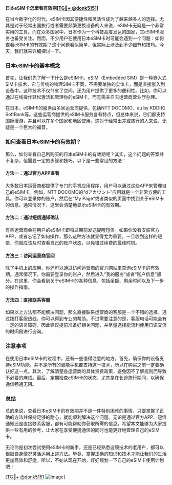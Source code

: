 **日本eSIM卡怎麽看有效期[[TG💪+ @donk5151](https://t.me/s/donk5151)]**

在当今数字化的时代，eSIM卡因其便捷性和灵活性成为了越来越多人的选择。尤其是对于经常出国旅行或者需要频繁更换设备的人来说，eSIM卡无疑是一个非常实用的工具。而在众多国家中，日本作为一个科技高度发达的国家，其eSIM卡服务也备受关注。然而，不少用户在使用日本eSIM卡时可能会遇到一个问题：如何查看eSIM卡的有效期？这个问题看似简单，但实际上涉及到不少细节和技巧。今天，我们就来详细探讨一下。

### 日本eSIM卡的基本概念

首先，让我们先了解一下什么是eSIM卡。eSIM（Embedded SIM）是一种嵌入式SIM卡技术，它与传统的物理SIM卡不同，不需要单独的实体卡，而是直接嵌入到设备中。这种技术不仅节省了空间，还为用户提供了更多的便利性。比如，你可以通过在线操作轻松激活和管理你的eSIM卡，而无需亲自去运营商营业厅办理。

在日本，eSIM卡的服务由多家运营商提供，包括NTT DOCOMO、au by KDDI和SoftBank等。这些运营商提供的eSIM卡服务各有特点，但总体来说，它们都支持国际漫游，并且可以在多个国家和地区使用。这对于经常出差或旅行的人来说，无疑是一个巨大的福音。

### 如何查看日本eSIM卡的有效期？

那么，如何查看自己所购买的日本eSIM卡的有效期呢？其实，这个问题的答案并不复杂，但需要一定的步骤和技巧。以下是一些常见的方法：

#### 方法一：通过官方APP查看

大多数日本运营商都提供了专门的手机应用程序，用户可以通过这些APP来管理自己的eSIM卡。例如，NTT DOCOMO的“dアカウント”应用就是一个非常方便的工具。你可以登录你的账户，然后在“My Page”或者类似的页面中找到关于eSIM卡的信息。通常情况下，这里会清楚地显示eSIM卡的有效期。

#### 方法二：通过短信通知确认

有些运营商会在用户的eSIM卡即将过期前发送提醒短信。如果你没有安装官方APP，或者忘记了如何操作，那么这种方法就显得尤为重要。一旦收到这样的短信，你就应该及时查看自己的账户状态，以免错过续费的最佳时机。

#### 方法三：访问运营商官网

除了手机上的应用，你还可以通过访问运营商的官方网站来查询eSIM卡的有效期。通常情况下，你需要登录你的账户，然后进入“我的服务”或者“账户信息”部分。在这里，你会看到关于eSIM卡的各种信息，包括余额、剩余时间以及下一步的操作指南。

#### 方法四：直接联系客服

如果以上方法都不能解决问题，那么直接联系运营商的客服是一个不错的选择。通过拨打客服热线，你可以得到专业的帮助。不过需要注意的是，客服电话可能会有一定的语言障碍，因此建议提前准备好相关问题，并尽量选择能流利使用日语交流的时间段进行咨询。

### 注意事项

在使用日本eSIM卡的过程中，还有一些值得注意的地方。首先，确保你的设备支持eSIM功能。并不是所有的智能手机都支持这一技术，所以在购买之前一定要确认好这一点。其次，了解清楚各运营商的具体资费政策，避免因不了解规则而导致不必要的麻烦。最后，定期检查eSIM卡的状态，尤其是在长途旅行期间，以确保通信畅通无阻。

### 总结

总的来说，查看日本eSIM卡的有效期并不是一件特别困难的事情，只要掌握了正确的方法并保持足够的耐心，就能顺利解决这个问题。无论是通过官方APP、短信通知还是直接联系客服，都有可能帮助你获取所需的信息。希望本文能够为大家提供一些有用的参考，让大家在享受便捷通信的同时也能更好地管理自己的eSIM卡。

无论你是初次尝试使用eSIM卡的新手，还是已经熟悉这项技术的老用户，都可以根据自身情况灵活运用上述方法。毕竟，掌握正确的知识和技术才能让我们的生活更加高效和舒适。所以，不妨从现在开始，好好规划一下自己的eSIM卡使用计划吧！

[[TG💪+ @donk5151](https://t.me/s/donk5151) ![Image](https://i.postimg.cc/rwNCRYN7/Snipaste-2025-04-30-17-27-05.png)]
